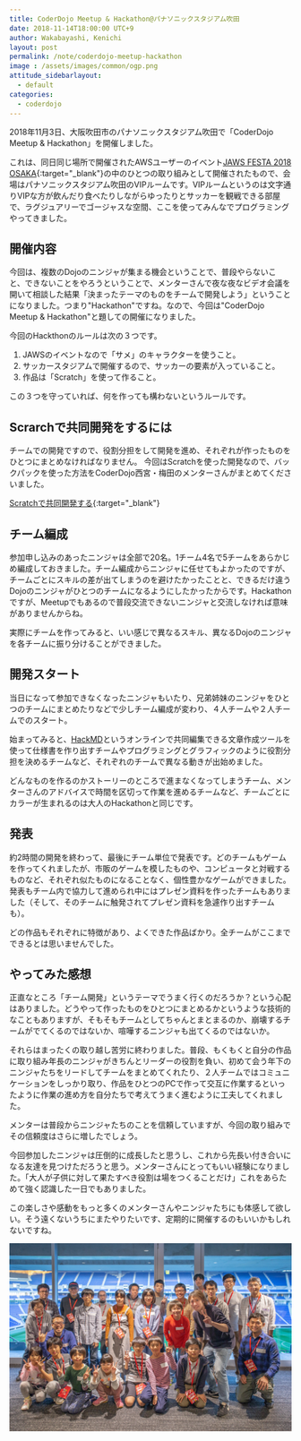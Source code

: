 ```yaml
---
title: CoderDojo Meetup & Hackathon@パナソニックスタジアム吹田
date: 2018-11-14T18:00:00 UTC+9
author: Wakabayashi, Kenichi
layout: post
permalink: /note/coderdojo-meetup-hackathon
image : /assets/images/common/ogp.png
attitude_sidebarlayout:
  - default
categories:
  - coderdojo
---
```

2018年11月3日、大阪吹田市のパナソニックスタジアム吹田で「CoderDojo Meetup & Hackathon」を開催しました。

これは、同日同じ場所で開催されたAWSユーザーのイベント[JAWS FESTA 2018 OSAKA](https://jft2018.jaws-ug.jp/){:target="_blank"}の中のひとつの取り組みとして開催されたもので、会場はパナソニックスタジアム吹田のVIPルームです。VIPルームというのは文字通りVIPな方が飲んだり食べたりしながらゆったりとサッカーを観戦できる部屋で、ラグジュアリーでゴージャスな空間、ここを使ってみんなでプログラミングやってきました。

## 開催内容
今回は、複数のDojoのニンジャが集まる機会ということで、普段やらないこと、できないことをやろうということで、メンターさんで夜な夜なビデオ会議を開いて相談した結果「決まったテーマのものをチームで開発しよう」ということになりました。つまり"Hackathon"ですね。なので、今回は"CoderDojo Meetup & Hackathon"と題しての開催になりました。

今回のHackthonのルールは次の３つです。

1. JAWSのイベントなので「サメ」のキャラクターを使うこと。
2. サッカースタジアムで開催するので、サッカーの要素が入っていること。
3. 作品は「Scratch」を使って作ること。

この３つを守っていれば、何を作っても構わないというルールです。

## Scrarchで共同開発をするには
チームでの開発ですので、役割分担をして開発を進め、それぞれが作ったものをひとつにまとめなければなりません。
今回はScratchを使った開発なので、バックパックを使った方法をCoderDojo西宮・梅田のメンターさんがまとめてくださいました。

[Scratchで共同開発する](https://m-mitsurupj.hatenablog.com/entry/2018/09/17/180912){:target="_blank"}

## チーム編成
参加申し込みのあったニンジャは全部で20名。1チーム4名で5チームをあらかじめ編成しておきました。チーム編成からニンジャに任せてもよかったのですが、チームごとにスキルの差が出てしまうのを避けたかったことと、できるだけ違うDojoのニンジャがひとつのチームになるようにしたかったからです。Hackathonですが、Meetupでもあるので普段交流できないニンジャと交流しなければ意味がありませんからね。

実際にチームを作ってみると、いい感じで異なるスキル、異なるDojoのニンジャを各チームに振り分けることができました。

## 開発スタート
当日になって参加できなくなったニンジャもいたり、兄弟姉妹のニンジャをひとつのチームにまとめたりなどで少しチーム編成が変わり、４人チームや２人チームでのスタート。

始まってみると、[HackMD](https://hackmd.io/)というオンラインで共同編集できる文章作成ツールを使って仕様書を作り出すチームやプログラミングとグラフィックのように役割分担を決めるチームなど、それぞれのチームで異なる動きが出始めました。

どんなものを作るのかストーリーのところで進まなくなってしまうチーム、メンターさんのアドバイスで時間を区切って作業を進めるチームなど、チームごとにカラーが生まれるのは大人のHackathonと同じです。

## 発表
約2時間の開発を終わって、最後にチーム単位で発表です。どのチームもゲームを作ってくれましたが、市販のゲームを模したものや、コンピュータと対戦するものなど、それぞれ似たものになることなく、個性豊かなゲームができました。発表もチーム内で協力して進められ中にはプレゼン資料を作ったチームもありました（そして、そのチームに触発されてプレゼン資料を急遽作り出すチームも）。

どの作品もそれぞれに特徴があり、よくできた作品ばかり。全チームがここまでできるとは思いませんでした。

## やってみた感想
正直なところ「チーム開発」というテーマでうまく行くのだろうか？という心配はありました。どうやって作ったものをひとつにまとめるかというような技術的なこともありますが、そもそもチームとしてちゃんとまとまるのか、崩壊するチームがでてくるのではないか、喧嘩するニンジャも出てくるのではないか。

それらはまったくの取り越し苦労に終わりました。普段、もくもくと自分の作品に取り組み年長のニンジャがきちんとリーダーの役割を負い、初めて会う年下のニンジャたちをリードしてチームをまとめてくれたり、２人チームではコミュニケーションをしっかり取り、作品をひとつのPCで作って交互に作業するといったように作業の進め方を自分たちで考えてうまく進むように工夫してくれました。

メンターは普段からニンジャたちのことを信頼していますが、今回の取り組みでその信頼度はさらに増したでしょう。

今回参加したニンジャは圧倒的に成長したと思うし、これから先長い付き合いになる友達を見つけただろうと思う。メンターさんにとってもいい経験になりました。「大人が子供に対して果たすべき役割は場をつくることだけ」これをあらためて強く認識した一日でもありました。

この楽しさや感動をもっと多くのメンターさんやニンジャたちにも体感して欲しい。そう遠くないうちにまたやりたいです、定期的に開催するのもいいかもしれないですね。

![最後に集合写真](assets/images/2018/2018.11.03.jpg)
